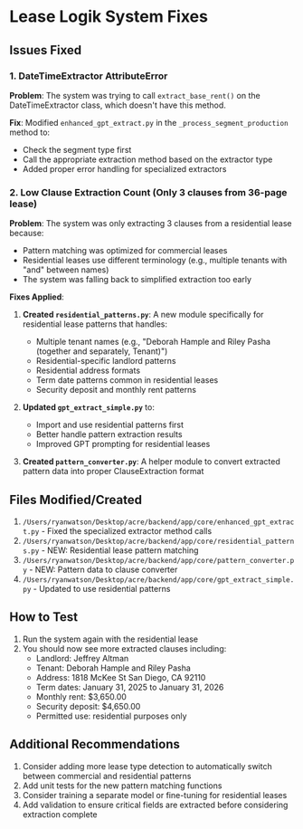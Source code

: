 # Lease Logik System Fixes

## Issues Fixed

### 1. DateTimeExtractor AttributeError
**Problem**: The system was trying to call `extract_base_rent()` on the DateTimeExtractor class, which doesn't have this method.

**Fix**: Modified `enhanced_gpt_extract.py` in the `_process_segment_production` method to:
- Check the segment type first
- Call the appropriate extraction method based on the extractor type
- Added proper error handling for specialized extractors

### 2. Low Clause Extraction Count (Only 3 clauses from 36-page lease)
**Problem**: The system was only extracting 3 clauses from a residential lease because:
- Pattern matching was optimized for commercial leases
- Residential leases use different terminology (e.g., multiple tenants with "and" between names)
- The system was falling back to simplified extraction too early

**Fixes Applied**:

1. **Created `residential_patterns.py`**: A new module specifically for residential lease patterns that handles:
   - Multiple tenant names (e.g., "Deborah Hample and Riley Pasha (together and separately, Tenant)")
   - Residential-specific landlord patterns
   - Residential address formats
   - Term date patterns common in residential leases
   - Security deposit and monthly rent patterns

2. **Updated `gpt_extract_simple.py`** to:
   - Import and use residential patterns first
   - Better handle pattern extraction results
   - Improved GPT prompting for residential leases

3. **Created `pattern_converter.py`**: A helper module to convert extracted pattern data into proper ClauseExtraction format

## Files Modified/Created

1. `/Users/ryanwatson/Desktop/acre/backend/app/core/enhanced_gpt_extract.py` - Fixed the specialized extractor method calls
2. `/Users/ryanwatson/Desktop/acre/backend/app/core/residential_patterns.py` - NEW: Residential lease pattern matching
3. `/Users/ryanwatson/Desktop/acre/backend/app/core/pattern_converter.py` - NEW: Pattern data to clause converter
4. `/Users/ryanwatson/Desktop/acre/backend/app/core/gpt_extract_simple.py` - Updated to use residential patterns

## How to Test

1. Run the system again with the residential lease
2. You should now see more extracted clauses including:
   - Landlord: Jeffrey Altman
   - Tenant: Deborah Hample and Riley Pasha
   - Address: 1818 McKee St San Diego, CA 92110
   - Term dates: January 31, 2025 to January 31, 2026
   - Monthly rent: $3,650.00
   - Security deposit: $4,650.00
   - Permitted use: residential purposes only

## Additional Recommendations

1. Consider adding more lease type detection to automatically switch between commercial and residential patterns
2. Add unit tests for the new pattern matching functions
3. Consider training a separate model or fine-tuning for residential leases
4. Add validation to ensure critical fields are extracted before considering extraction complete
